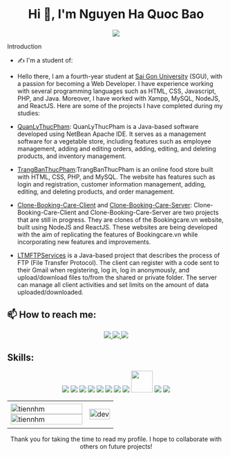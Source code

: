 <h1 align="center">Hi 👋, I'm Nguyen Ha Quoc Bao</h1>
<p align="center"><img src="https://img.icons8.com/color/48/000000/vietnam-circular.png"/></p>

Introduction
- ✍ I'm a student of: 
- Hello there, I am a fourth-year student at [Sai Gon University](https://sgu.edu.vn) (SGU), with a passion for becoming a Web Developer. I have experience working with several programming languages such as HTML, CSS, Javascript, PHP, and Java. Moreover, I have worked with Xampp, MySQL, NodeJS, and ReactJS.
Here are some of the projects I have completed during my studies:
- [QuanLyThucPham](https://github.com/bibaocodekopro/QuanLyBanHang): QuanLyThucPham is a Java-based software developed using NetBean Apache IDE. It serves as a management software for a vegetable store, including features such as employee management, adding and editing orders, adding, editing, and deleting products, and inventory management.

- [TrangBanThucPham](https://github.com/bibaocodekopro/TrangBanThucPham):TrangBanThucPham is an online food store built with HTML, CSS, PHP, and MySQL. The website has features such as login and registration, customer information management, adding, editing, and deleting products, and order management.

- [Clone-Booking-Care-Client](https://github.com/bibaocodekopro/Clone-Booking-Care-Client) and [Clone-Booking-Care-Server](https://github.com/bibaocodekopro/Clone-Booking-Care-Server): Clone-Booking-Care-Client and Clone-Booking-Care-Server are two projects that are still in progress. They are clones of the Bookingcare.vn website, built using NodeJS and ReactJS. These websites are being developed with the aim of replicating the features of Bookingcare.vn while incorporating new features and improvements.
- [LTMFTPServices](https://github.com/bibaocodekopro/LTM_FTPService) is a Java-based project that describes the process of FTP (File Transfer Protocol). The client can register with a code sent to their Gmail when registering, log in, log in anonymously, and upload/download files to/from the shared or private folder. The server can manage all client activities and set limits on the amount of data uploaded/downloaded.


## 📫 How to reach me:

<p align="center">

  <a href="https://www.facebook.com/b1231121" alt="Facebook">
    <img src="https://img.icons8.com/fluent/48/000000/facebook-new.png" target="_blank" />
  </a> 
  <a href="https://github.com/bibaocodekopro" alt="Github">
    <img src="https://img.icons8.com/fluent/48/000000/github.png"/>
  </a> 
  <a href="mailto:quocbao2116@gmail.com" alt="Email">
    <img src="https://img.icons8.com/fluent/48/000000/mailing.png"/>
  </a>
</p>

## Skills:
<p align="center">
  <img src="https://img.icons8.com/color/48/000000/mysql-logo.png"/>
  <img src="https://img.icons8.com/fluency/48/000000/sublime-text.png"/>
  <img src="https://img.icons8.com/color/48/000000/visual-studio-code-2019"/>
  <img src="https://img.icons8.com/color/48/000000/html-5--v1.png"/>
  <img src="https://img.icons8.com/color/48/000000/css3.png"/>
  <img src="https://img.icons8.com/officel/40/000000/php-logo.png"/>
  <img src="https://img.icons8.com/color/48/000000/java-coffee-cup-logo--v1.png"/>
  <img src="https://img.icons8.com/color/48/000000/nodejs"/>
  <img src="https://img.icons8.com/ultraviolet/256/react--v1.png" style=" width: 50px;
                            height: 50px;"/>
  <img src="https://img.icons8.com/color/48/000000/git.png"/>
  <img src="https://img.icons8.com/color/48/000000/github-2.png"/>
</p>


<table style="width:100%;">
  <tr>
    <td>
      <img src="https://github-readme-stats.vercel.app/api/top-langs/?username=bibaocodekopro&bg_color=FFFFFF00&text_color=179fa3&layout=compact&hide=CSS&langs_count=10&custom_title=Top%20ngôn%20ngữ%20được%20dùng" alt="tiennhm" width="100%"/>
      <img src="https://github-readme-stats.vercel.app/api?username=bibaocodekopro&bg_color=FFFFFF00&text_color=179fa3&show_icons=true&count_private=true&include_all_commits=true&custom_title=Hoạt%20động%20trên%20Github" alt="tiennhm" width="100%"/>
    </td>
    <td>
      <p align="center"> 
        <img src="https://cdn.dribbble.com/users/1059583/screenshots/4171367/coding-freak.gif" alt="dev" width="100%"/>
      </p>
    </td>
  </tr>
</table>
<p align="center">Thank you for taking the time to read my profile. I hope to collaborate with others on future projects!</p>


